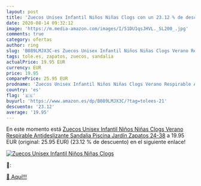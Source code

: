 ```yaml
---
layout: post
title: 'Zuecos Unisex Infantil Niños Niñas Clogs con un 23.12 % de descuento'
date: 2020-08-14 09:32:12
image: 'https://m.media-amazon.com/images/I/51DU1qsJHVL._SL200_.jpg'
comments: true
category: ofertas
author: ring
slug: 'B089LMJX3C-es Zuecos Unisex Infantil Niños Niñas Clogs Verano Respirable...'
tags: tole.es, zapatos, zuecos, sandalia
actualPrice: 19.95 EUR
currency: EUR
price: 19.95
comparePrice: 25.95 EUR
prodname: 'Zuecos Unisex Infantil Niños Niñas Clogs Verano Respirable Antideslizante Sandalia Piscina Jardín Zapatos 24-38'
country: 'es'
flag: '🇪🇸'
buyurl: 'https://www.amazon.es/dp/B089LMJX3C/?tag=tolees-21'
descuento: '23.12'
average: '19.95'
---
```


En este momento está [Zuecos Unisex Infantil Niños Niñas Clogs Verano Respirable Antideslizante Sandalia Piscina Jardín Zapatos 24-38](https://www.amazon.es/dp/B089LMJX3C/?tag=tolees-21) a 19.95 EUR (original: 25.95 EUR) (23.12 %  de descuento) en el siguiente enlace!

[![Zuecos Unisex Infantil Niños Niñas Clogs](https://m.media-amazon.com/images/I/51DU1qsJHVL._SL200_.jpg)](https://www.amazon.es/dp/B089LMJX3C/?tag=tolees-21)

🔎:


[🛒 Aquí!!!](https://www.amazon.es/dp/B089LMJX3C/?tag=tolees-21)
